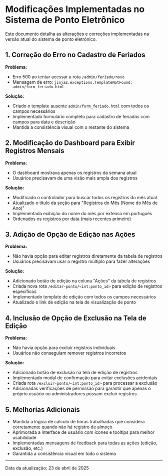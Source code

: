# Modificações Implementadas no Sistema de Ponto Eletrônico

Este documento detalha as alterações e correções implementadas na versão atual do sistema de ponto eletrônico.

## 1. Correção do Erro no Cadastro de Feriados

**Problema:**
- Erro 500 ao tentar acessar a rota `/admin/feriado/novo`
- Mensagem de erro: `jinja2.exceptions.TemplateNotFound: admin/form_feriado.html`

**Solução:**
- Criado o template ausente `admin/form_feriado.html` com todos os campos necessários
- Implementado formulário completo para cadastro de feriados com campos para data e descrição
- Mantida a consistência visual com o restante do sistema

## 2. Modificação do Dashboard para Exibir Registros Mensais

**Problema:**
- O dashboard mostrava apenas os registros da semana atual
- Usuários precisavam de uma visão mais ampla dos registros

**Solução:**
- Modificado o controlador para buscar todos os registros do mês atual
- Atualizado o título da seção para "Registros do Mês (Nome do Mês de Ano)"
- Implementada exibição do nome do mês por extenso em português
- Ordenados os registros por data (mais recentes primeiro)

## 3. Adição de Opção de Edição nas Ações

**Problema:**
- Não havia opção para editar registros diretamente da tabela de registros
- Usuários precisavam usar o registro múltiplo para fazer alterações

**Solução:**
- Adicionado botão de edição na coluna "Ações" da tabela de registros
- Criada nova rota `/editar-ponto/<int:ponto_id>` para edição de registros específicos
- Implementado template de edição com todos os campos necessários
- Atualizado o link de edição na tela de visualização de ponto

## 4. Inclusão de Opção de Exclusão na Tela de Edição

**Problema:**
- Não havia opção para excluir registros individuais
- Usuários não conseguiam remover registros incorretos

**Solução:**
- Adicionado botão de exclusão na tela de edição de registros
- Implementado modal de confirmação para evitar exclusões acidentais
- Criada rota `/excluir-ponto/<int:ponto_id>` para processar a exclusão
- Adicionadas verificações de permissão para garantir que apenas o próprio usuário ou administradores possam excluir registros

## 5. Melhorias Adicionais

- Mantida a lógica de cálculo de horas trabalhadas que considera corretamente quando não há registro de almoço
- Aprimorada a interface de usuário com ícones e tooltips para melhor usabilidade
- Implementadas mensagens de feedback para todas as ações (edição, exclusão, etc.)
- Garantida a consistência visual em todo o sistema

---

Data da atualização: 23 de abril de 2025
